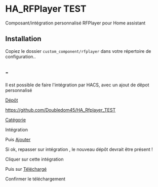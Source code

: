 # HA_RFPlayer TEST

Composant/intégration personnalisé RFPlayer pour Home assistant

## Installation

Copiez le dossier `custom_component/rfplayer` dans votre répertoire de configuration..

## -

Il est possible de faire l'intégration par HACS, avec un ajout de dêpot personnalisé 

[Dépôt]()

https://github.com/Doubledom45/HA_Rfplayer_TEST

[Catégorie]()

Intégration



Puis [Ajouter]()

Si ok, repasser sur intégration , le nouveau dépôt devrait être présent !



Cliquer sur cette intégration

Puis sur [Téléchargé]()



Confirmer le téléchargement

